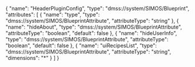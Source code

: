 {
  "name": "HeaderPluginConfig",
  "type": "dmss://system/SIMOS/Blueprint",
  "attributes": [
    {
      "name": "type",
      "type": "dmss://system/SIMOS/BlueprintAttribute",
      "attributeType": "string"
    },
    {
      "name": "hideAbout",
      "type": "dmss://system/SIMOS/BlueprintAttribute",
      "attributeType": "boolean",
      "default": false
    },
    {
      "name": "hideUserInfo",
      "type": "dmss://system/SIMOS/BlueprintAttribute",
      "attributeType": "boolean",
      "default": false
    },
    {
      "name": "uiRecipesList",
      "type": "dmss://system/SIMOS/BlueprintAttribute",
      "attributeType": "string",
      "dimensions": "*"
    }
  ]
}
